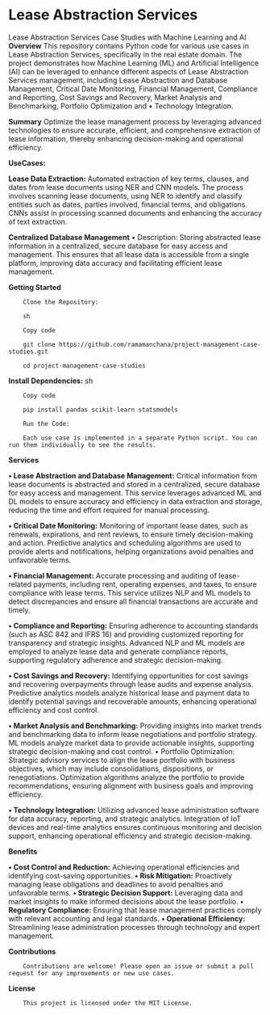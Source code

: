 # Lease Abstraction Services 
Lease Abstraction Services  Case Studies with Machine Learning and AI
**Overview**
This repository contains Python code for various use cases in Lease Abstraction Services, specifically in the real estate domain. The project demonstrates how Machine Learning (ML) and Artificial Intelligence (AI) can be leveraged to enhance different aspects of Lease Abstraction Services  management, including  Lease Abstraction and Database Management, Critical Date Monitoring, Financial Management, Compliance and Reporting, Cost Savings and Recovery, Market Analysis and Benchmarking, 	Portfolio Optimization    and •	Technology Integration.

**Summary**
Optimize the lease management process by leveraging advanced technologies to ensure accurate, efficient, and comprehensive extraction of lease information, thereby enhancing decision-making and operational efficiency.

**UseCases:**


**Lease Data Extraction:**
      Automated extraction of key terms, clauses, and dates from lease documents using NER and CNN models. The process involves scanning lease documents, using NER to identify and classify entities such as dates, parties involved, financial terms, and obligations. CNNs assist in processing scanned documents and enhancing the accuracy of text extraction.

**Centralized Database Management**
•	Description: Storing abstracted lease information in a centralized, secure database for easy access and management. This ensures that all lease data is accessible from a single platform, improving data accuracy and facilitating efficient lease management.


**Getting Started**

        Clone the Repository:
        
        sh
        
        Copy code
        
        git clone https://github.com/ramamanchana/project-management-case-studies.git
        
        cd project-management-case-studies

**Install Dependencies:**
        sh
        
        Copy code
        
        pip install pandas scikit-learn statsmodels
        
        Run the Code:
        
        Each use case is implemented in a separate Python script. You can run them individually to see the results.


**Services**

**•	Lease Abstraction and Database Management:** Critical information from lease documents is abstracted and stored in a centralized, secure database for easy access and management. This service leverages advanced ML and DL models to ensure accuracy and efficiency in data extraction and storage, reducing the time and effort required for manual processing.

**•	Critical Date Monitoring:** Monitoring of important lease dates, such as renewals, expirations, and rent reviews, to ensure timely decision-making and action. Predictive analytics and scheduling algorithms are used to provide alerts and notifications, helping organizations avoid penalties and unfavorable terms.

**•	Financial Management:** Accurate processing and auditing of lease-related payments, including rent, operating expenses, and taxes, to ensure compliance with lease terms. This service utilizes NLP and ML models to detect discrepancies and ensure all financial transactions are accurate and timely.

**•	Compliance and Reporting:** Ensuring adherence to accounting standards (such as ASC 842 and IFRS 16) and providing customized reporting for transparency and strategic insights. Advanced NLP and ML models are employed to analyze lease data and generate compliance reports, supporting regulatory adherence and strategic decision-making.

**•	Cost Savings and Recovery:** Identifying opportunities for cost savings and recovering overpayments through lease audits and expense analysis. Predictive analytics models analyze historical lease and payment data to identify potential savings and recoverable amounts, enhancing operational efficiency and cost control.

**•	Market Analysis and Benchmarking:** Providing insights into market trends and benchmarking data to inform lease negotiations and portfolio strategy. ML models analyze market data to provide actionable insights, supporting strategic decision-making and cost control.
•	Portfolio Optimization: Strategic advisory services to align the lease portfolio with business objectives, which may include consolidations, dispositions, or renegotiations. Optimization algorithms analyze the portfolio to provide recommendations, ensuring alignment with business goals and improving efficiency.

**•	Technology Integration:** Utilizing advanced lease administration software for data accuracy, reporting, and strategic analytics. Integration of IoT devices and real-time analytics ensures continuous monitoring and decision support, enhancing operational efficiency and strategic decision-making.




**Benefits**

**•	Cost Control and Reduction:** Achieving operational efficiencies and identifying cost-saving opportunities.
**•	Risk Mitigation:** Proactively managing lease obligations and deadlines to avoid penalties and unfavorable terms.
**•	Strategic Decision Support:** Leveraging data and market insights to make informed decisions about the lease portfolio.
**•	Regulatory Compliance:** Ensuring that lease management practices comply with relevant accounting and legal standards.
**•	Operational Efficiency:** Streamlining lease administration processes through technology and expert management.


        
**Contributions**

        Contributions are welcome! Please open an issue or submit a pull request for any improvements or new use cases.
**License**

        This project is licensed under the MIT License.
